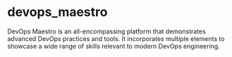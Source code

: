 # devops_maestro
DevOps Maestro is an all-encompassing platform that demonstrates advanced DevOps practices and tools. It incorporates multiple elements to showcase a wide range of skills relevant to modern DevOps engineering.
